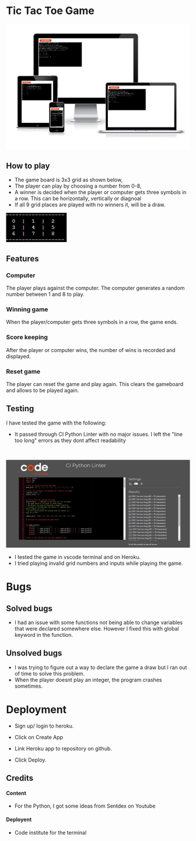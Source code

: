 # Tic Tac Toe Game

![Main](images/res.JPG)



## How to play


* The game board is 3x3 grid as shown below,
* The player can play by choosing a number from 0-8,
* A winner is decided when the player or computer gets
three symbols in a row. This can be horizontally, vertically or diagnoal
* If all 9 grid places are played with no winners it,
will be a draw.

![game](images/game-board.JPG)


## Features 

### Computer
The player plays against the computer. 
The computer generates a random number between 1 and 8 to play.

### Winning game
When the player/computer gets three symbols in a row, the game ends.

### Score keeping
After the player or computer wins, the number of wins is recorded and displayed.

### Reset game
The player can reset the game and play again. This clears the gameboard and allows to be played again.



## Testing
I have tested the game with the following:

- It passed through CI Python Linter with no major issues. I left the "line too long" errors as they dont affect readability

<br>

![game](images/lint.JPG)
- I tested the game in vscode terminal and on Heroku.
- I tried playing invalid grid numbers and inputs while playing the game.


# Bugs 

## Solved bugs
- I had an issue with some functions not being able to change variables that were declared somewhere else.
However I fixed this with global keyword in the function.

## Unsolved bugs 
- I was trying to figure out a way to declare the game a draw but I ran out of time to solve this problem.
- When the player doesnt play an integer, the program crashes sometimes.


# Deployment 

- Sign up/ login to heroku.

- Click on Create App

- Link Heroku app to repository on github.

- Click Deploy.




## Credits

#### Content
- For the Python, I got some ideas from Sentdex on Youtube

#### Deployent
- Code institute for the terminal

